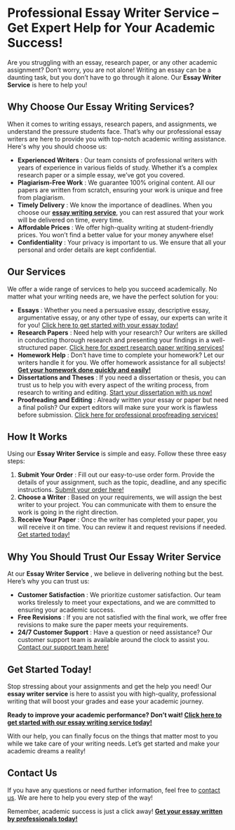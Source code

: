 # Professional Essay Writer Service – Get Expert Help for Your Academic Success!

Are you struggling with an essay, research paper, or any other academic assignment? Don’t worry, you are not alone! Writing an essay can be a daunting task, but you don’t have to go through it alone. Our **Essay Writer Service** is here to help you!

## Why Choose Our Essay Writing Services?

When it comes to writing essays, research papers, and assignments, we understand the pressure students face. That’s why our professional essay writers are here to provide you with top-notch academic writing assistance. Here's why you should choose us:

- **Experienced Writers** : Our team consists of professional writers with years of experience in various fields of study. Whether it’s a complex research paper or a simple essay, we’ve got you covered.
- **Plagiarism-Free Work** : We guarantee 100% original content. All our papers are written from scratch, ensuring your work is unique and free from plagiarism.
- **Timely Delivery** : We know the importance of deadlines. When you choose our [**essay writing service**](https://tinyurl.com/topessay?keyword=essay+writer+service), you can rest assured that your work will be delivered on time, every time.
- **Affordable Prices** : We offer high-quality writing at student-friendly prices. You won’t find a better value for your money anywhere else!
- **Confidentiality** : Your privacy is important to us. We ensure that all your personal and order details are kept confidential.

## Our Services

We offer a wide range of services to help you succeed academically. No matter what your writing needs are, we have the perfect solution for you:

- **Essays** : Whether you need a persuasive essay, descriptive essay, argumentative essay, or any other type of essay, our experts can write it for you! [Click here to get started with your essay today!](https://tinyurl.com/topessay?keyword=essay+writer+service)
- **Research Papers** : Need help with your research? Our writers are skilled in conducting thorough research and presenting your findings in a well-structured paper. [Click here for expert research paper writing services!](https://tinyurl.com/topessay?keyword=essay+writer+service)
- **Homework Help** : Don’t have time to complete your homework? Let our writers handle it for you. We offer homework assistance for all subjects! [**Get your homework done quickly and easily!**](https://tinyurl.com/topessay?keyword=essay+writer+service)
- **Dissertations and Theses** : If you need a dissertation or thesis, you can trust us to help you with every aspect of the writing process, from research to writing and editing. [Start your dissertation with us now!](https://tinyurl.com/topessay?keyword=essay+writer+service)
- **Proofreading and Editing** : Already written your essay or paper but need a final polish? Our expert editors will make sure your work is flawless before submission. [Click here for professional proofreading services!](https://tinyurl.com/topessay?keyword=essay+writer+service)

## How It Works

Using our **Essay Writer Service** is simple and easy. Follow these three easy steps:

1. **Submit Your Order** : Fill out our easy-to-use order form. Provide the details of your assignment, such as the topic, deadline, and any specific instructions. [Submit your order here!](https://tinyurl.com/topessay?keyword=essay+writer+service)
2. **Choose a Writer** : Based on your requirements, we will assign the best writer to your project. You can communicate with them to ensure the work is going in the right direction.
3. **Receive Your Paper** : Once the writer has completed your paper, you will receive it on time. You can review it and request revisions if needed. [Get started today!](https://tinyurl.com/topessay?keyword=essay+writer+service)

## Why You Should Trust Our Essay Writer Service

At our **Essay Writer Service** , we believe in delivering nothing but the best. Here’s why you can trust us:

- **Customer Satisfaction** : We prioritize customer satisfaction. Our team works tirelessly to meet your expectations, and we are committed to ensuring your academic success.
- **Free Revisions** : If you are not satisfied with the final work, we offer free revisions to make sure the paper meets your requirements.
- **24/7 Customer Support** : Have a question or need assistance? Our customer support team is available around the clock to assist you. [Contact our support team here!](https://tinyurl.com/topessay?keyword=essay+writer+service)

## Get Started Today!

Stop stressing about your assignments and get the help you need! Our **essay writer service** is here to assist you with high-quality, professional writing that will boost your grades and ease your academic journey.

**Ready to improve your academic performance? Don’t wait! [Click here to get started with our essay writing service today!](https://tinyurl.com/topessay?keyword=essay+writer+service)**

With our help, you can finally focus on the things that matter most to you while we take care of your writing needs. Let’s get started and make your academic dreams a reality!

## Contact Us

If you have any questions or need further information, feel free to [contact us](https://tinyurl.com/topessay?keyword=essay+writer+service). We are here to help you every step of the way!

Remember, academic success is just a click away! **[Get your essay written by professionals today!](https://tinyurl.com/topessay?keyword=essay+writer+service)**
